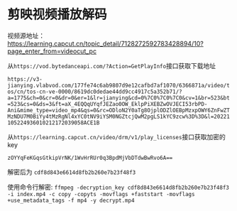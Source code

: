 # 剪映视频播放解码

视频源地址：<https://learning.capcut.cn/topic_detail/7128272592783428894/10?page_enter_from=videocut_pc>


从`https://vod.bytedanceapi.com/?Action=GetPlayInfo`接口获取下载地址

`https://v3-jianying.vlabvod.com/177fe74c6ab9807d9e12cafbd7af1070/6366871a/video/tos/cn/tos-cn-ve-0000/8619dc0dedae44dd9cc4917c5a352b71/?a=1775&ch=0&cr=0&dr=0&er=1&lr=jianying&cd=0%7C0%7C0%7C0&cv=1&br=523&bt=523&cs=0&ds=3&ft=aX_4EQQqUYqfJEZao0OW_EklpPiXEBZwOVJECI53rbPD-Ani&mime_type=video_mp4&qs=0&rc=ODloN2Y0aTg8OjplODZlOEBpMzxpOWY6ZnFwZTMzNDU7M0BiYy4tMzRgNl4xYC0tNV9iYSM0NGZtcjQwM2pgLS1kYC9zcw%3D%3D&l=20221105224936010212172039058ACE1B`


从`https://learning.capcut.cn/video/drm/v1/play_licenses`接口获取加密的key

`zOYYqFeKGqsGtkipVrNK/1WvHrRUr0q3BpdMjVbDTdwBwRvo6A==`

解密后为
`cdf8d843e6614d8fb2b260e7b23f48f3`

使用命令行解密:
`ffmpeg -decryption_key cdf8d843e6614d8fb2b260e7b23f48f3 -i index.mp4 -c copy -copyts -movflags +faststart -movflags +use_metadata_tags -f mp4 -y decrypt.mp4`
